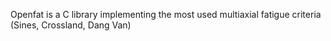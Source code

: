 Openfat is a C library implementing the most used multiaxial fatigue criteria (Sines, Crossland, Dang Van)